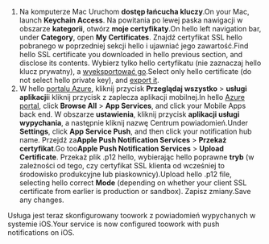 

1. <span data-ttu-id="be4bd-101">Na komputerze Mac Uruchom **dostęp łańcucha kluczy**.</span><span class="sxs-lookup"><span data-stu-id="be4bd-101">On your Mac, launch **Keychain Access**.</span></span> <span data-ttu-id="be4bd-102">Na powitania po lewej paska nawigacji w obszarze **kategorii**, otwórz **moje certyfikaty**.</span><span class="sxs-lookup"><span data-stu-id="be4bd-102">On hello left navigation bar, under **Category**, open **My Certificates**.</span></span> <span data-ttu-id="be4bd-103">Znajdź certyfikat SSL hello pobranego w poprzedniej sekcji hello i ujawniać jego zawartość.</span><span class="sxs-lookup"><span data-stu-id="be4bd-103">Find hello SSL certificate you downloaded in hello previous section, and disclose its contents.</span></span> <span data-ttu-id="be4bd-104">Wybierz tylko hello certyfikatu (nie zaznaczaj hello klucz prywatny), a [wyeksportować go](https://support.apple.com/kb/PH20122?locale=en_US).</span><span class="sxs-lookup"><span data-stu-id="be4bd-104">Select only hello certificate (do not select hello private key), and [export it](https://support.apple.com/kb/PH20122?locale=en_US).</span></span>
2. <span data-ttu-id="be4bd-105">W hello [portalu Azure](https://portal.azure.com/), kliknij przycisk **Przeglądaj wszystko** > **usługi aplikacji**i kliknij przycisk z zaplecza aplikacji mobilnej.</span><span class="sxs-lookup"><span data-stu-id="be4bd-105">In hello [Azure portal](https://portal.azure.com/), click **Browse All** > **App Services**, and click your Mobile Apps back end.</span></span> <span data-ttu-id="be4bd-106">W obszarze **ustawienia**, kliknij przycisk **aplikacji usługi wypychania**, a następnie kliknij nazwę Centrum powiadomień.</span><span class="sxs-lookup"><span data-stu-id="be4bd-106">Under **Settings**, click **App Service Push**, and then click your notification hub name.</span></span> <span data-ttu-id="be4bd-107">Przejdź za**Apple Push Notification Services** > **Przekaż certyfikat**.</span><span class="sxs-lookup"><span data-stu-id="be4bd-107">Go too**Apple Push Notification Services** > **Upload Certificate**.</span></span> <span data-ttu-id="be4bd-108">Przekaż plik .p12 hello, wybierając hello poprawne **tryb** (w zależności od tego, czy certyfikat SSL klienta od wcześniej to środowisko produkcyjne lub piaskownicy).</span><span class="sxs-lookup"><span data-stu-id="be4bd-108">Upload hello .p12 file, selecting hello correct **Mode** (depending on whether your client SSL certificate from earlier is production or sandbox).</span></span> <span data-ttu-id="be4bd-109">Zapisz zmiany.</span><span class="sxs-lookup"><span data-stu-id="be4bd-109">Save any changes.</span></span>

<span data-ttu-id="be4bd-110">Usługa jest teraz skonfigurowany toowork z powiadomień wypychanych w systemie iOS.</span><span class="sxs-lookup"><span data-stu-id="be4bd-110">Your service is now configured toowork with push notifications on iOS.</span></span>

[1]: ./media/app-service-mobile-apns-configure-push/mobile-push-notification-hub.png
